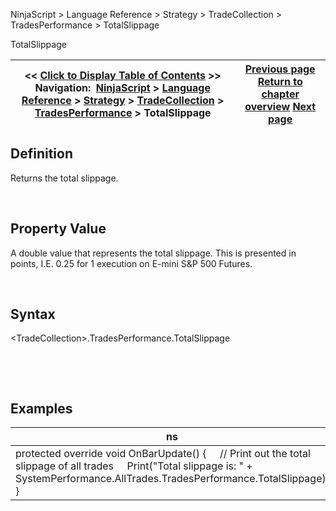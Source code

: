 ﻿


NinjaScript \> Language Reference \> Strategy \> TradeCollection \> TradesPerformance \> TotalSlippage






















TotalSlippage







| \<\< [Click to Display Table of Contents](totalslippage.md) \>\> **Navigation:**     [NinjaScript](ninjascript-1.md) \> [Language Reference](language_reference_wip-1.md) \> [Strategy](strategy-1.md) \> [TradeCollection](tradecollection-1.md) \> [TradesPerformance](tradesperformance-1.md) \> TotalSlippage | [Previous page](totalquantity-1.md) [Return to chapter overview](tradesperformance-1.md) [Next page](tradescount-1.md) |
| --- | --- |











## Definition


Returns the total slippage.


 


## Property Value


A double value that represents the total slippage. This is presented in points, I.E. 0\.25 for 1 execution on E\-mini S\&P 500 Futures.


 


## Syntax
\<TradeCollection\>.TradesPerformance.TotalSlippage


 


 


## Examples




| ns |
| --- |
| protected override void OnBarUpdate() {      // Print out the total slippage of all trades      Print("Total slippage is: " \+ SystemPerformance.AllTrades.TradesPerformance.TotalSlippage); } |



 








